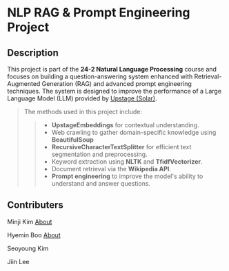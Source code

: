 # NLP RAG & Prompt Engineering Project

## Description

This project is part of the **24-2 Natural Language Processing** course and focuses on building a question-answering system enhanced with Retrieval-Augmented Generation (RAG) and advanced prompt engineering techniques. The system is designed to improve the performance of a Large Language Model (LLM) provided by [Upstage (Solar)](https://www.upstage.ai).  



  
> The methods used in this project include:
> 
>> - **UpstageEmbeddings** for contextual understanding.
>> - Web crawling to gather domain-specific knowledge using **BeautifulSoup**
>> - **RecursiveCharacterTextSplitter** for efficient text segmentation and preprocessing. 
>> - Keyword extraction using **NLTK** and **TfidfVectorizer**.
>> - Document retrieval via the **Wikipedia API**.
>> - **Prompt engineering** to improve the model's ability to understand and answer questions.


## Contributers

Minji Kim  [About](https://github.com/Janice0381)

Hyemin Boo  [About](https://github.com/hyeminboo)

Seoyoung Kim

Jiin Lee
